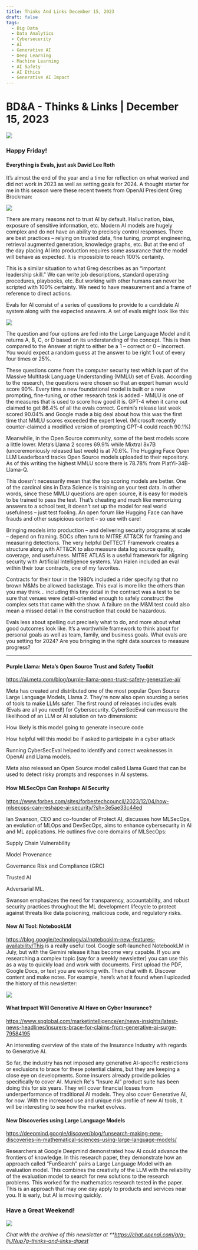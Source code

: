 ```yaml
---
title: Thinks And Links December 15, 2023
draft: false
tags:
  - Big Data
  - Data Analytics
  - Cybersecurity
  - AI
  - Generative AI
  - Deep Learning
  - Machine Learning
  - AI Safety
  - AI Ethics
  - Generative AI Impact
---
```


# BD&A - Thinks & Links | December 15, 2023

![](../images\1679742887729)

### Happy Friday!

#### Everything is Evals, just ask David Lee Roth

It’s almost the end of the year and a time for reflection on what worked and did not work in 2023 as well as setting goals for 2024. A thought starter for me in this season were these recent tweets from OpenAI President Greg Brockman:

![](../images\1702698568302)

There are many reasons not to trust AI by default. Hallucination, bias, exposure of sensitive information, etc. Modern AI models are hugely complex and do not have an ability to precisely control responses. There are best practices – relying on trusted data, fine tuning, prompt engineering, retrieval augmented generation, knowledge graphs, etc. But at the end of the day placing AI into production requires some assurance that the model will behave as expected. It is impossible to reach 100% certainty.

This is a similar situation to what Greg describes as an “important leadership skill.” We can write job descriptions, standard operating procedures, playbooks, etc. But working with other humans can never be scripted with 100% certainty. We need to have measurement and a frame of reference to direct actions.

Evals for AI consist of a series of questions to provide to a candidate AI system along with the expected answers. A set of evals might look like this:

![](../images\1702698437182)

The question and four options are fed into the Large Language Model and it returns A, B, C, or D based on its understanding of the concept. This is then compared to the Answer at right to either be a 1 – correct or 0 – incorrect. You would expect a random guess at the answer to be right 1 out of every four times or 25%.

These questions come from the computer security test which is part of the Massive Multitask Language Understanding (MMLU) set of Evals. According to the research, the questions were chosen so that an expert human would score 90%. Every time a new foundational model is built or a new prompting, fine-tuning, or other research task is added - MMLU is one of the measures that is used to score how good it is. GPT-4 when it came out claimed to get 86.4% of all the evals correct. Gemini’s release last week scored 90.04% and Google made a big deal about how this was the first time that MMLU scores exceeded the expert level. (Microsoft recently counter-claimed a modified version of prompting GPT-4 could reach 90.1%)

Meanwhile, in the Open Source community, some of the best models score a little lower. Meta’s Llama 2 scores 69.9% while Mixtral 8x7B (unceremoniously released last week) is at 70.6%. The Hugging Face Open LLM Leaderboard tracks Open Source models uploaded to their repository. As of this writing the highest MMLU score there is 78.78% from PlatYi-34B-Llama-Q.

This doesn’t necessarily mean that the top scoring models are better. One of the cardinal sins in Data Science is training on your test data. In other words, since these MMLU questions are open source, it is easy for models to be trained to pass the test. That’s cheating and much like memorizing answers to a school test, it doesn’t set up the model for real world usefulness – just test fooling. An open forum like Hugging Face can have frauds and other suspicious content – so use with care!

Bringing models into production – and delivering security programs at scale – depend on framing. SOCs often turn to MITRE ATT&CK for framing and measuring detections. The very helpful DeTTECT Framework creates a structure along with ATT&CK to also measure data log source quality, coverage, and usefulness. MITRE ATLAS is a useful framework for aligning security with Artificial Intelligence systems. Van Halen included an eval within their tour contracts, one of my favorites.

Contracts for their tour in the 1980’s included a rider specifying that no brown M&Ms be allowed backstage. This eval is more like the others than you may think… including this tiny detail in the contract was a test to be sure that venues were detail-oriented enough to safely construct the complex sets that came with the show. A failure on the M&M test could also mean a missed detail in the construction that could be hazardous.

Evals less about spelling out precisely what to do, and more about what good outcomes look like. It’s a worthwhile framework to think about for personal goals as well as team, family, and business goals. What evals are you setting for 2024? Are you bringing in the right data sources to measure progress?

---

#### Purple Llama: Meta’s Open Source Trust and Safety Toolkit

https://ai.meta.com/blog/purple-llama-open-trust-safety-generative-ai/

Meta has created and distributed one of the most popular Open Source Large Language Models, Llama 2. They’re now also open sourcing a series of tools to make LLMs safer. The first round of releases includes evals (Evals are all you need!) for Cybersecurity. CyberSecEval can measure the likelihood of an LLM or AI solution on two dimensions:

How likely is this model going to generate insecure code

How helpful will this model be if asked to participate in a cyber attack

Running CyberSecEval helped to identify and correct weaknesses in OpenAI and Llama models.

Meta also released an Open Source model called Llama Guard that can be used to detect risky prompts and responses in AI systems.

#### How MLSecOps Can Reshape AI Security

https://www.forbes.com/sites/forbestechcouncil/2023/12/04/how-mlsecops-can-reshape-ai-security/?sh=3e5ae33c44ed

Ian Swanson, CEO and co-founder of Protect AI, discusses how MLSecOps, an evolution of MLOps and DevSecOps, aims to enhance cybersecurity in AI and ML applications. He outlines five core domains of MLSecOps:

Supply Chain Vulnerability

Model Provenance

Governance Risk and Compliance (GRC)

Trusted AI

Adversarial ML.

Swanson emphasizes the need for transparency, accountability, and robust security practices throughout the ML development lifecycle to protect against threats like data poisoning, malicious code, and regulatory risks.

#### New AI Tool: NotebookLM

https://blog.google/technology/ai/notebooklm-new-features-availability/This is a really useful tool. Google soft-launched NotebookLM in July, but with the Gemini release it has become very capable. If you are researching a complex topic (say for a weekly newsletter) you can use this as a way to quickly load and work with documents. First upload the PDF, Google Docs, or text you are working with. Then chat with it. Discover content and make notes. For example, here’s what it found when I uploaded the history of this newsletter:

![](../images\1702698588284)

#### What Impact Will Generative AI Have on Cyber Insurance?

https://www.spglobal.com/marketintelligence/en/news-insights/latest-news-headlines/insurers-brace-for-claims-from-generative-ai-surge-79584195

An interesting overview of the state of the Insurance Industry with regards to Generative AI.

So far, the industry has not imposed any generative AI-specific restrictions or exclusions to brace for these potential claims, but they are keeping a close eye on developments. Some insurers already provide policies specifically to cover AI. Munich Re's “Insure AI” product suite has been doing this for six years. They will cover financial losses from underperformance of traditional AI models. They also cover Generative AI, for now. With the increased use and unique risk profile of new AI tools, it will be interesting to see how the market evolves.

#### New Discoveries using Large Language Models

https://deepmind.google/discover/blog/funsearch-making-new-discoveries-in-mathematical-sciences-using-large-language-models/

Researchers at Google Deepmind demonstrated how AI could advance the frontiers of knowledge. In this research paper, they demonstrate how an approach called “FunSearch” pairs a Large Language Model with an evaluation model. This combines the creativity of the LLM with the reliability of the evaluation model to search for new solutions to the research problems. This worked for the mathematics research tested in the paper. This is an approach that may one day apply to products and services near you. It is early, but AI is moving quickly.

### Have a Great Weekend!

![](../images\1702698612215)

_Chat with the archive of this newsletter at \*\*https://chat.openai.com/g/g-IjiJNup7g-thinks-and-links-digest_
